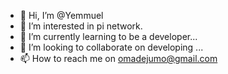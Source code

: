 - 👋 Hi, I’m @Yemmuel
- 👀 I’m interested in pi network.
- 🌱 I’m currently learning to be a developer...
- 💞️ I’m looking to collaborate on developing ...
- 📫 How to reach me on omadejumo@gmail.com 

<!---
Yemmuel/Yemmuel is a ✨ special ✨ repository because its `README.md` (this file) appears on your GitHub profile.
You can click the Preview link to take a look at your changes.
--->
